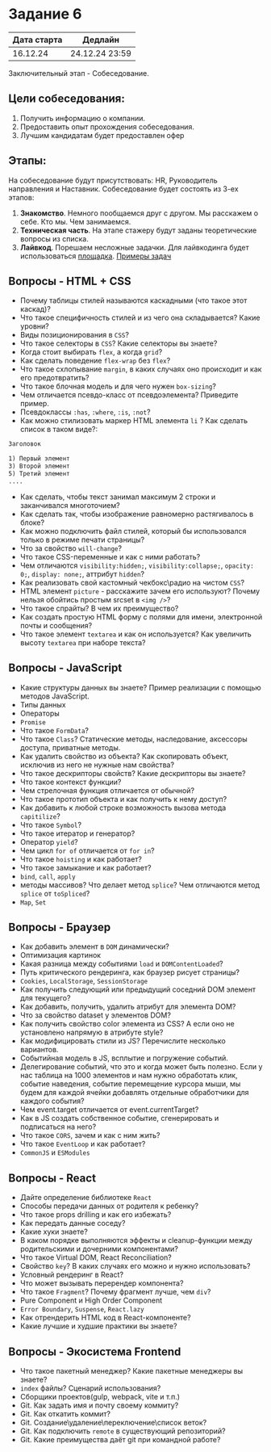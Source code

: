 # Задание 6

| Дата старта | Дедлайн        |
|-------------|----------------|
| 16.12.24    | 24.12.24 23:59 |

Заключительный этап - Собеседование.   

## Цели собеседования:
1. Получить информацию о компании.
2. Предоставить опыт прохождения собеседования.
3. Лучшим кандидатам будет предоставлен офер

## Этапы:

На собеседование будут присутствовать: HR, Руководитель направления и Наставник. Собеседование будет состоять из 3-ех этапов:

1. **Знакомство**. Немного пообщаемся друг с другом. Мы расскажем о себе. Кто мы. Чем занимаемся. 
2. **Техническая часть**. На этапе стажеру будут заданы теоретические вопросы из списка. 
3. **Лайвкод**. Порешаем несложные задачки. Для лайвкодинга будет использоваться [площадка](https://onecompiler.com/). [Примеры задач](https://www.codewars.com/kata/search/javascript?q=&r%5B%5D=-7&tags=Algorithms&beta=false)

## Вопросы - HTML + CSS
- Почему таблицы стилей называются каскадными (что такое этот каскад)?
- Что такое специфичность стилей и из чего она складывается? Какие уровни?
- Виды позиционирования в `CSS`?
- Что такое селекторы в `CSS`? Какие селекторы вы знаете? 
- Когда стоит выбирать `flex`, а когда `grid`?
- Как сделать поведение `flex-wrap` без `flex`?
- Что такое схлопывание `margin`, в каких случаях оно происходит и как его предотвратить?
- Что такое блочная модель и для чего нужен `box-sizing`?
- Чем отличается псевдо-класс от псевдоэлемента? Приведите пример.
- Псевдоклассы `:has`, `:where`, `:is`, `:not`?
- Как можно стилизовать маркер HTML элемента `li` ? Как сделать список в таком виде?: 
```html
Заголовок

1) Первый элемент
3) Второй элемент
5) Третий элемент
....
```
- Как сделать, чтобы текст занимал максимум 2 строки и заканчивался многоточием?
- Как сделать так, чтобы изображение равномерно растягивалось в блоке?
- Как можно подключить файл стилей, который бы использовался только в режиме печати страницы?
- Что за свойство `will-change`?
- Что такое CSS-переменные и как с ними работать?
- Чем отличаются `visibility:hidden;`, `visibility:collapse;`, `opacity: 0;`, `display: none;`, аттрибут `hidden`?
- Как реализовать свой кастомный чекбокс\радио на чистом `CSS`?
- HTML элемент `picture` - расскажите зачем его используют? Почему нельзя обойтись простым srcset в `<img />`?
- Что такое спрайты? В чем их преимущество?
- Как создать простую HTML форму с полями для имени, электронной почты и сообщения?
- Что такое элемент `textarea` и как он используется? Как увеличить высоту `textarea` при наборе текста?

## Вопросы - JavaScript
- Какие структуры данных вы знаете? Пример реализации с помощью методов JavaScript.
- Типы данных
- Операторы
- `Promise`
- Что такое `FormData`?
- Что такое `Class`? Статические методы, наследование, аксессоры доступа, приватные методы.
- Как удалить свойство из объекта? Как скопировать объект, исключив из него не нужные нам свойства?
- Что такое дескрипторы свойств? Какие дескрипторы вы знаете?
- Что такое контекст функции?
- Чем стрелочная функция отличается от обычной?
- Что такое прототип объекта и как получить к нему доступ?
- Как добавить к любой строке возможность вызова метода `capitilize`?
- Что такое `Symbol`?
- Что такое итератор и генератор?
- Оператор `yield`?
- Чем цикл `for of` отличается от `for in`?
- Что такое `hoisting` и как работает?
- Что такое замыкание и как работает?
- `bind`, `call`, `apply`
- методы массивов? Что делает метод `splice`? Чем отличаются метод `splice` от `toSpliced`?
- `Map`, `Set`

## Вопросы - Браузер
- Как добавить элемент в `DOM` динамически?
- Оптимизация картинок
- Какая разница между событиями `load` и `DOMContentLoaded`?
- Путь критического рендеринга, как браузер рисует страницы?
- `Cookies`, `LocalStorage`, `SessionStorage`
- Как получить следующий или предыдущий соседний DOM элемент для текущего?
- Как добавить, получить, удалить атрибут для элемента DOM?
- Что за свойство dataset у элементов DOM?
- Как получить свойство color элемента из CSS? А если оно не установлено напрямую в атрибуте style?
- Как модифицировать стили из JS? Перечислите несколько вариантов.
- Событийная модель в JS, всплытие и погружение событий.
- Делегирование событий, что это и когда может быть полезно. Если у нас таблица на 1000 элементов и нам нужно обработать клик, событие наведения, событие перемещение курсора мыши, мы будем для каждой ячейки добавлять отдельные обработчики для каждого события?
- Чем event.target отличается от event.currentTarget?
- Как в JS создать собственное событие, сгенерировать и подписаться на него?
- Что такое `CORS`, зачем и как с ним жить?
- Что такое `EventLoop` и как работает?
- `CommonJS` и `ESModules`

## Вопросы - React
- Дайте определение библиотеке `React`
- Способы передачи данных от родителя к ребенку?
- Что такое props drilling и как его избежать?
- Как передать данные соседу?
- Какие хуки знаете?
- В каком порядке выполняются эффекты и cleanup-функции между родительскими и дочерними компонентами?
- Что такое Virtual DOM, React Reconciliation?
- Свойство `key`? В каких случаях его можно и нужно использовать?
- Условный рендеринг в React?
- Что может вызывать перерендер компонента?
- Что такое `Fragment`? Почему фрагмент лучше, чем `div`?
- Pure Component и High Order Component
- `Error Boundary`, `Suspense`, `React.lazy`
- Как отрендерить HTML код в React-компоненте?
- Какие лучшие и худшие практики вы знаете?

## Вопросы - Экосистема Frontend
- Что такое пакетный менеджер? Какие пакетные менеджеры вы знаете?
- `index` файлы? Сценарий использования?
- Сборщики проектов(gulp, webpack, vite и т.п.)
- Git. Как задать имя и почту своему коммиту?
- Git. Как откатить коммит?
- Git. Создание\удаление\переключение\список веток?
- Git. Как подключить `remote` в существующий репозиторий?  
- Git. Какие преимущества даёт git при командной работе?
